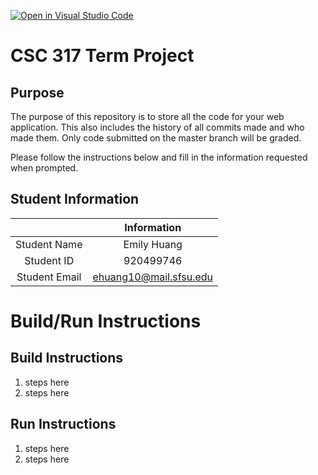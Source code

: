 [![Open in Visual Studio Code](https://classroom.github.com/assets/open-in-vscode-f059dc9a6f8d3a56e377f745f24479a46679e63a5d9fe6f495e02850cd0d8118.svg)](https://classroom.github.com/online_ide?assignment_repo_id=6180619&assignment_repo_type=AssignmentRepo)
# CSC 317 Term Project

## Purpose

The purpose of this repository is to store all the code for your web application. This also includes the history of all commits made and who made them. Only code submitted on the master branch will be graded.

Please follow the instructions below and fill in the information requested when prompted.

## Student Information

|               |       Information      |
|:-------------:|:----------------------:|
| Student Name  | Emily Huang            |
| Student ID    | 920499746              |
| Student Email | ehuang10@mail.sfsu.edu |



# Build/Run Instructions

## Build Instructions
1. steps here
2. steps here

## Run Instructions
1. steps here
2. steps here 